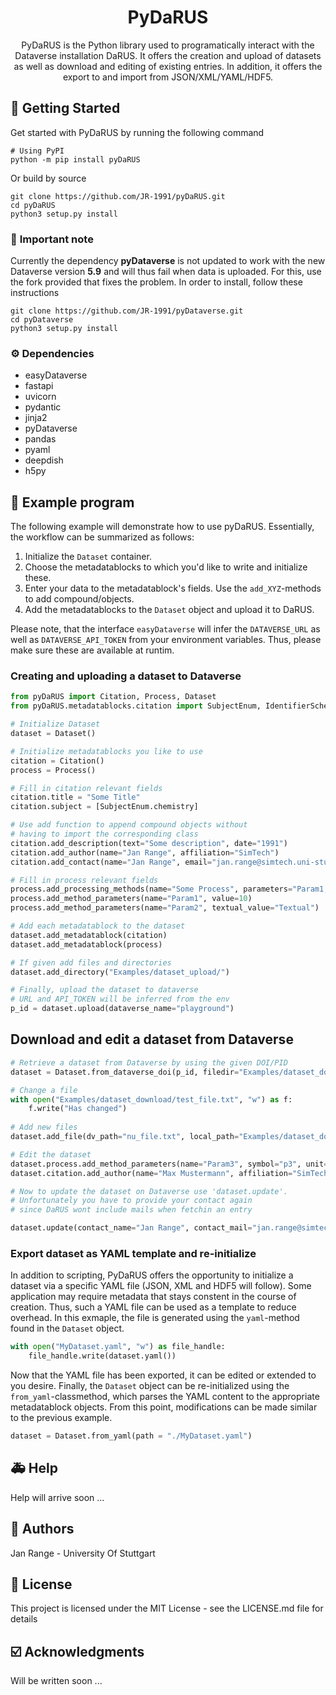 <h1 align="center">
  PyDaRUS
</h1>
<p align="center">PyDaRUS is the Python library used to programatically interact with the Dataverse installation DaRUS. It offers the creation and upload of datasets as well as download and editing of existing entries. In addition, it offers the export to and import from JSON/XML/YAML/HDF5. </p>


## 🚀 Getting Started

Get started with PyDaRUS by running the following command 

```
# Using PyPI
python -m pip install pyDaRUS
```

Or build by source
```
git clone https://github.com/JR-1991/pyDaRUS.git
cd pyDaRUS
python3 setup.py install
```

### 🚨 __Important note__

Currently the dependency __pyDataverse__ is not updated to work with the new Dataverse version **5.9** and will thus fail when data is uploaded. For this, use the fork provided that fixes the problem. In order to install, follow these instructions

```
git clone https://github.com/JR-1991/pyDataverse.git
cd pyDataverse
python3 setup.py install
```

### ⚙️ Dependencies

* easyDataverse
* fastapi
* uvicorn
* pydantic
* jinja2
* pyDataverse
* pandas
* pyaml
* deepdish
* h5py

## 🐍 Example program

The following example will demonstrate how to use pyDaRUS. Essentially, the workflow can be summarized as follows:

1. Initialize the ```Dataset``` container.
2. Choose the metadatablocks to which you'd like to write and initialize these.
3. Enter your data to the metadatablock's fields. Use the ```add_XYZ```-methods to add compound/objects.
4. Add the metadatablocks to the ```Dataset``` object and upload it to DaRUS.

Please note, that the interface ```easyDataverse``` will infer the ```DATAVERSE_URL``` as well as ```DATAVERSE_API_TOKEN``` from your environment variables. Thus, please make sure these are available at runtim.

### Creating and uploading a dataset to Dataverse

```python
from pyDaRUS import Citation, Process, Dataset
from pyDaRUS.metadatablocks.citation import SubjectEnum, IdentifierScheme
```

```python
# Initialize Dataset
dataset = Dataset()

# Initialize metadatablocks you like to use
citation = Citation()
process = Process()
```


```python
# Fill in citation relevant fields
citation.title = "Some Title"
citation.subject = [SubjectEnum.chemistry]

# Use add function to append compound objects without
# having to import the corresponding class
citation.add_description(text="Some description", date="1991")
citation.add_author(name="Jan Range", affiliation="SimTech")
citation.add_contact(name="Jan Range", email="jan.range@simtech.uni-stuttgart.de")
```


```python
# Fill in process relevant fields
process.add_processing_methods(name="Some Process", parameters="Param1, Param2")
process.add_method_parameters(name="Param1", value=10)
process.add_method_parameters(name="Param2", textual_value="Textual")
```


```python
# Add each metadatablock to the dataset
dataset.add_metadatablock(citation)
dataset.add_metadatablock(process)
```


```python
# If given add files and directories
dataset.add_directory("Examples/dataset_upload/")
```


```python
# Finally, upload the dataset to dataverse
# URL and API_TOKEN will be inferred from the env
p_id = dataset.upload(dataverse_name="playground")
```

## Download and edit a dataset from Dataverse


```python
# Retrieve a dataset from Dataverse by using the given DOI/PID
dataset = Dataset.from_dataverse_doi(p_id, filedir="Examples/dataset_download/")

# Change a file
with open("Examples/dataset_download/test_file.txt", "w") as f:
    f.write("Has changed")
    
# Add new files
dataset.add_file(dv_path="nu_file.txt", local_path="Examples/dataset_download/nu_file.txt")

# Edit the dataset
dataset.process.add_method_parameters(name="Param3", symbol="p3", unit="kg", value=100.0)
dataset.citation.add_author(name="Max Mustermann", affiliation="SimTech")
```


```python
# Now to update the dataset on Dataverse use 'dataset.update'.
# Unfortunately you have to provide your contact again
# since DaRUS wont include mails when fetchin an entry

dataset.update(contact_name="Jan Range", contact_mail="jan.range@simtech.uni-stuttgart.de")
```


### Export dataset as YAML template and re-initialize

In addition to scripting, PyDaRUS offers the opportunity to initialize a dataset via a specific YAML file (JSON, XML and HDF5 will follow). Some application may require metadata that stays constent in the course of creation. Thus, such a YAML file can be used as a template to reduce overhead. In this exmaple, the file is generated using the ```yaml```-method found in the ```Dataset``` object.

```python
with open("MyDataset.yaml", "w") as file_handle:
    file_handle.write(dataset.yaml())
```
Now that the YAML file has been exported, it can be edited or extended to you desire. Finally, the ```Dataset``` object can be re-initialized using the ```from_yaml```-classmethod, which parses the YAML content to the appropriate metadatablock objects. From this point, modifications can be made similar to the previous example.

```python
dataset = Dataset.from_yaml(path = "./MyDataset.yaml")
```

## 🚑 Help

Help will arrive soon ...

## 👫 Authors

Jan Range - University Of Stuttgart

## 📄 License

This project is licensed under the MIT License - see the LICENSE.md file for details

## ☑️ Acknowledgments

Will be written soon ...

